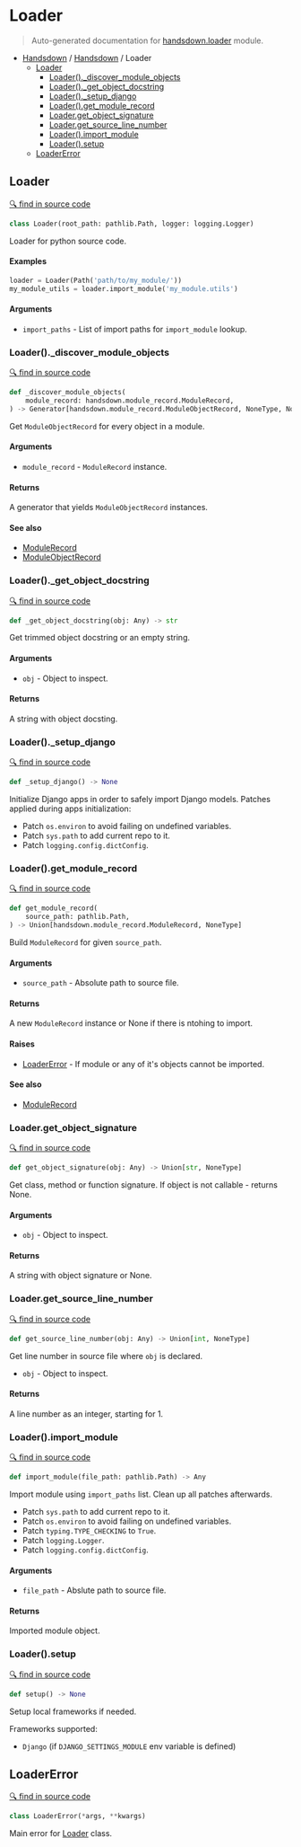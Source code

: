# Loader

> Auto-generated documentation for [handsdown.loader](../handsdown/loader.py) module.

- [Handsdown](./README.md#handsdown) / [Handsdown](./handsdown_index.md#handsdown) / Loader
  - [Loader](#loader)
    - [Loader().\_discover\_module\_objects](#loader_discover_module_objects)
    - [Loader().\_get\_object\_docstring](#loader_get_object_docstring)
    - [Loader().\_setup\_django](#loader_setup_django)
    - [Loader().get\_module\_record](#loaderget_module_record)
    - [Loader.get\_object\_signature](#loaderget_object_signature)
    - [Loader.get\_source\_line\_number](#loaderget_source_line_number)
    - [Loader().import\_module](#loaderimport_module)
    - [Loader().setup](#loadersetup)
  - [LoaderError](#loadererror)

## Loader

[🔍 find in source code](../handsdown/loader.py#L24)

```python
class Loader(root_path: pathlib.Path, logger: logging.Logger)
```

Loader for python source code.

#### Examples

```python
loader = Loader(Path('path/to/my_module/'))
my_module_utils = loader.import_module('my_module.utils')
```

#### Arguments

- `import_paths` - List of import paths for `import_module` lookup.

### Loader().\_discover\_module\_objects

[🔍 find in source code](../handsdown/loader.py#L326)

```python
def _discover_module_objects(
    module_record: handsdown.module_record.ModuleRecord,
) -> Generator[handsdown.module_record.ModuleObjectRecord, NoneType, NoneType]
```

Get `ModuleObjectRecord` for every object in a module.

#### Arguments

- `module_record` - `ModuleRecord` instance.

#### Returns

A generator that yields `ModuleObjectRecord` instances.

#### See also

- [ModuleRecord](./handsdown_module_record.md#modulerecord)
- [ModuleObjectRecord](./handsdown_module_record.md#moduleobjectrecord)

### Loader().\_get\_object\_docstring

[🔍 find in source code](../handsdown/loader.py#L202)

```python
def _get_object_docstring(obj: Any) -> str
```

Get trimmed object docstring or an empty string.

#### Arguments

- `obj` - Object to inspect.

#### Returns

A string with object docsting.

### Loader().\_setup\_django

[🔍 find in source code](../handsdown/loader.py#L160)

```python
def _setup_django() -> None
```

Initialize Django apps in order to safely import Django models.
Patches applied during apps initialization:

- Patch `os.environ` to avoid failing on undefined variables.
- Patch `sys.path` to add current repo to it.
- Patch `logging.config.dictConfig`.

### Loader().get\_module\_record

[🔍 find in source code](../handsdown/loader.py#L83)

```python
def get_module_record(
    source_path: pathlib.Path,
) -> Union[handsdown.module_record.ModuleRecord, NoneType]
```

Build `ModuleRecord` for given `source_path`.

#### Arguments

- `source_path` - Absolute path to source file.

#### Returns

A new `ModuleRecord` instance or None if there is ntohing to import.

#### Raises

- [LoaderError](#loadererror) - If module or any of it's objects cannot be imported.

#### See also

- [ModuleRecord](./handsdown_module_record.md#modulerecord)

### Loader.get\_object\_signature

[🔍 find in source code](../handsdown/loader.py#L185)

```python
def get_object_signature(obj: Any) -> Union[str, NoneType]
```

Get class, method or function signature. If object is not callable -
returns None.

#### Arguments

- `obj` - Object to inspect.

#### Returns

A string with object signature or None.

### Loader.get\_source\_line\_number

[🔍 find in source code](../handsdown/loader.py#L403)

```python
def get_source_line_number(obj: Any) -> Union[int, NoneType]
```

Get line number in source file where `obj` is declared.

- `obj` - Object to inspect.

#### Returns

A line number as an integer, starting for 1.

### Loader().import\_module

[🔍 find in source code](../handsdown/loader.py#L239)

```python
def import_module(file_path: pathlib.Path) -> Any
```

Import module using `import_paths` list. Clean up all patches afterwards.

- Patch `sys.path` to add current repo to it.
- Patch `os.environ` to avoid failing on undefined variables.
- Patch `typing.TYPE_CHECKING` to `True`.
- Patch `logging.Logger`.
- Patch `logging.config.dictConfig`.

#### Arguments

- `file_path` - Abslute path to source file.

#### Returns

Imported module object.

### Loader().setup

[🔍 find in source code](../handsdown/loader.py#L54)

```python
def setup() -> None
```

Setup local frameworks if needed.

Frameworks supported:
- `Django` (if `DJANGO_SETTINGS_MODULE` env variable is defined)

## LoaderError

[🔍 find in source code](../handsdown/loader.py#L18)

```python
class LoaderError(*args, **kwargs)
```

Main error for [Loader](#loader) class.
